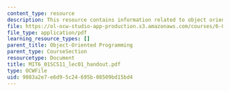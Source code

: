 ```yaml
---
content_type: resource
description: This resource contains information related to object oriented programing.
file: https://ol-ocw-studio-app-production.s3.amazonaws.com/courses/6-01sc-introduction-to-electrical-engineering-and-computer-science-i-spring-2011/9083a2e7e6d95c24695b08509bd15bd4_MIT6_01SCS11_lec01_handout.pdf
file_type: application/pdf
learning_resource_types: []
parent_title: Object-Oriented Programming
parent_type: CourseSection
resourcetype: Document
title: MIT6_01SCS11_lec01_handout.pdf
type: OCWFile
uid: 9083a2e7-e6d9-5c24-695b-08509bd15bd4
---
```

